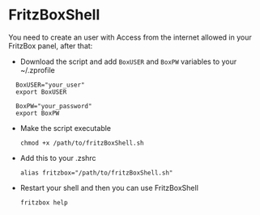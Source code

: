 # FritzBoxShell

You need to create an user with Access from the internet allowed in your FritzBox panel, after that:

* Download the script and add `BoxUSER` and `BoxPW` variables to your ~/.zprofile
```
  BoxUSER="your_user"
  export BoxUSER

  BoxPW="your_password"
  export BoxPW
```

* Make the script executable
  ```
  chmod +x /path/to/fritzBoxShell.sh
  ```

* Add this to your .zshrc
  ```
  alias fritzbox="/path/to/fritzBoxShell.sh"
  ```

* Restart your shell and then you can use FritzBoxShell
  ```
  fritzbox help
  ```
